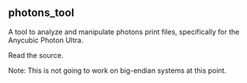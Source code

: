 ## photons_tool

A tool to analyze and manipulate photons print files, specifically for the Anycubic Photon Ultra.

Read the source.

Note: This is not going to work on big-endian systems at this point.